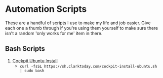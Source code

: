 # Automation Scripts
These are a handful of scripts I use to make my life and job easier. Give each one a thumb through if you're using them yourself to make sure there isn't a random 'only works for me' item in there.
## Bash Scripts
1. [Cockpit Ubuntu Install](/cockpit-install-ubuntu.sh)
   * `curl -fsSL https://sh.clarktoday.com/cockpit-install-ubuntu.sh | sudo bash`
